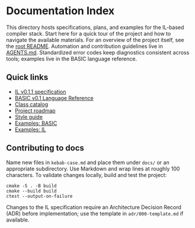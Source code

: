 # Documentation Index

This directory hosts specifications, plans, and examples for the IL-based
compiler stack. Start here for a quick tour of the project and how to
navigate the available materials. For an overview of the project itself, see
the [root README](../README.md). Automation and contribution guidelines live
in [AGENTS.md](../AGENTS.md). Standardized error codes keep diagnostics
consistent across tools; examples live in the BASIC language reference.

## Quick links

- [IL v0.1.1 specification](il-spec.md)
- [BASIC v0.1 Language Reference](basic-language-reference.md)
- [Class catalog](class-catalog.md)
- [Project roadmap](roadmap.md)
- [Style guide](style-guide.md)
- [Examples: BASIC](examples/basic)
- [Examples: IL](examples/il)

## Contributing to docs

Name new files in `kebab-case.md` and place them under `docs/` or an
appropriate subdirectory. Use Markdown and wrap lines at roughly 100
characters. To validate changes locally, build and test the project:

```
cmake -S . -B build
cmake --build build
ctest --output-on-failure
```

Changes to the IL specification require an Architecture Decision Record
(ADR) before implementation; use the template in `adr/000-template.md` if
available.
